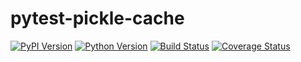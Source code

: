 # pytest-pickle-cache

[![PyPI Version][pypi-v-image]][pypi-v-link]
[![Python Version][python-v-image]][python-v-link]
[![Build Status][GHAction-image]][GHAction-link]
[![Coverage Status][codecov-image]][codecov-link]

<!-- Badges -->
[pypi-v-image]: https://img.shields.io/pypi/v/pytest-pickle-cache.svg
[pypi-v-link]: https://pypi.org/project/pytest-pickle-cache/
[python-v-image]: https://img.shields.io/pypi/pyversions/pytest-pickle-cache.svg
[python-v-link]: https://pypi.org/project/pytest-pickle-cache
[GHAction-image]: https://github.com/daizutabi/pytest-pickle-cache/actions/workflows/ci.yml/badge.svg?branch=main&event=push
[GHAction-link]: https://github.com/daizutabi/pytest-pickle-cache/actions?query=event%3Apush+branch%3Amain
[codecov-image]: https://codecov.io/github/daizutabi/pytest-pickle-cache/coverage.svg?branch=main
[codecov-link]: https://codecov.io/github/daizutabi/pytest-pickle-cache?branch=main